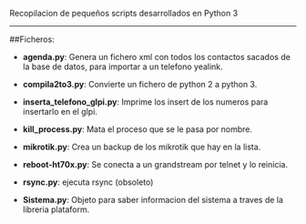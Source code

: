﻿Recopilacion de pequeños scripts desarrollados en Python  3

------
##Ficheros:

* **agenda.py**: Genera un fichero xml con todos los contactos sacados de la base de datos, para importar a un telefono yealink.

* **compila2to3.py**: Convierte un fichero de python 2 a python 3.

* **inserta_telefono_glpi.py**: Imprime los insert de los numeros para insertarlo en el glpi.

* **kill_process.py**: Mata el proceso que se le pasa por nombre.

* **mikrotik.py**: Crea un backup de los mikrotik que hay en la lista.

* **reboot-ht70x.py**: Se conecta a un grandstream por telnet y lo reinicia.

* **rsync.py**: ejecuta rsync (obsoleto)

* **Sistema.py**: Objeto para saber informacion del sistema a traves de la libreria plataform.